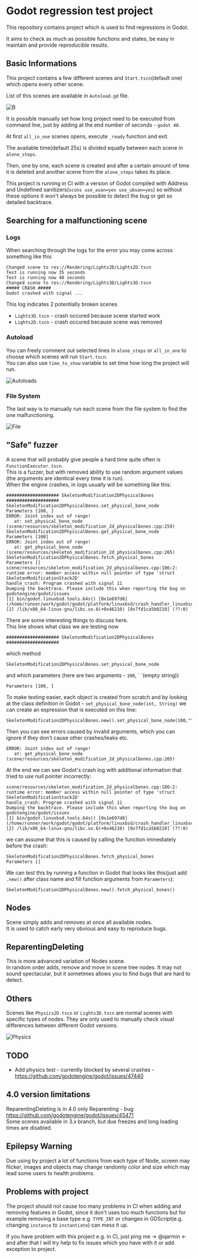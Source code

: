 # Godot regression test project
This repository contains project which is used to find regressions in Godot.

It aims to check as much as possible functions and states, be easy in maintain and provide reproducible results.

## Basic Informations
This project contains a few different scenes and `Start.tscn`(default one) which opens every other scene. 

List of this scenes are available in `Autoload.gd` file.

![B](https://user-images.githubusercontent.com/41945903/104442905-060e7c00-5596-11eb-9000-f9bb338ece79.png)

It is possible manually set how long project need to be executed from command line, just by adding at the end number of seconds - `godot 40`.

At first `all_in_one` scenes opens, execute `_ready` function and exit. 

The available time(default 25s) is divided equally between each scene in `alone_steps`.

Then, one by one, each scene is created and after a certain amount of time it is deleted and another scene from the `alone_steps` takes its place.

This project is running in CI with a version of Godot compiled with Address and Undefined sanitizers(`scons use_asan=yes use_ubsan=yes`) so without these options it won't always be possible to detect the bug or get so detailed backtrace.

## Searching for a malfunctioning scene
### Logs
When searching through the logs for the error you may come across something like this
```
Changed scene to res://Rendering/Lights2D/Lights2D.tscn
Test is running now 35 seconds
Test is running now 40 seconds
Changed scene to res://Rendering/Lights3D/Lights3D.tscn
##### CRASH #####
Godot crashed with signal ...
```
This log indicates 2 potentially broken scenes
- `Lights3D.tscn` - crash occured because scene started work
- `Lights2D.tscn` - crash occured because scene was removed
### Autoload
You can freely comment out selected lines in `alone_steps` or `all_in_one` to choose which scenes will run `Start.tscn`.  
You can also use `time_to_show` variable to set time how long the project will run.  

![Autoloads](https://user-images.githubusercontent.com/41945903/115044743-16582f00-9ed6-11eb-889f-4f07ad6c7d13.png)

### File System
The last way is to manually run each scene from the file system to find the one malfunctioning.

![File](https://user-images.githubusercontent.com/41945903/115044733-13f5d500-9ed6-11eb-9364-43a1a142a6f1.png)

## "Safe" fuzzer
A scene that will probably give people a hard time quite often is `FunctionExecutor.tscn`.  
This is a fuzzer, but with removed ability to use random argument values (the arguments are identical every time it is run).  
When the engine crashes, in logs usually will be something like this:
```
#################### SkeletonModification2DPhysicalBones ####################
SkeletonModification2DPhysicalBones.set_physical_bone_node
Parameters [100, ]
ERROR: Joint index out of range!
   at: set_physical_bone_node (scene/resources/skeleton_modification_2d_physicalbones.cpp:259)
SkeletonModification2DPhysicalBones.get_physical_bone_node
Parameters [100]
ERROR: Joint index out of range!
   at: get_physical_bone_node (scene/resources/skeleton_modification_2d_physicalbones.cpp:265)
SkeletonModification2DPhysicalBones.fetch_physical_bones
Parameters []
scene/resources/skeleton_modification_2d_physicalbones.cpp:186:2: runtime error: member access within null pointer of type 'struct SkeletonModificationStack2D'
handle_crash: Program crashed with signal 11
Dumping the backtrace. Please include this when reporting the bug on godotengine/godot/issues
[1] bin/godot.linuxbsd.tools.64s() [0x1e697d8] (/home/runner/work/godot/godot/platform/linuxbsd/crash_handler_linuxbsd.cpp:54)
[2] /lib/x86_64-linux-gnu/libc.so.6(+0x46210) [0x7fd1ca5b0210] (??:0)
```
There are some interesting things to discuss here.  
This line shows what class we are testing now
```
#################### SkeletonModification2DPhysicalBones ####################
```
which method
```
SkeletonModification2DPhysicalBones.set_physical_bone_node
```
and which parameters (here are two arguments - `100`,  \` \`(empty string))
```
Parameters [100, ]
```
To make testing easier, each object is created from scratch and by looking at the class definition in Godot - `set_physical_bone_node(int, String)` we can create an expression that is executed on this line:
```
SkeletonModification2DPhysicalBones.new().set_physical_bone_node(100,"")
```
Then you can see errors caused by invalid arguments, which you can ignore if they don't cause other crashes/leaks etc.
```
ERROR: Joint index out of range!
   at: get_physical_bone_node (scene/resources/skeleton_modification_2d_physicalbones.cpp:265)
```
At the end we can see Godot's crash log with additional information that tried to use null pointer incorrectly:
```
scene/resources/skeleton_modification_2d_physicalbones.cpp:186:2: runtime error: member access within null pointer of type 'struct SkeletonModificationStack2D'
handle_crash: Program crashed with signal 11
Dumping the backtrace. Please include this when reporting the bug on godotengine/godot/issues
[1] bin/godot.linuxbsd.tools.64s() [0x1e697d8] (/home/runner/work/godot/godot/platform/linuxbsd/crash_handler_linuxbsd.cpp:54)
[2] /lib/x86_64-linux-gnu/libc.so.6(+0x46210) [0x7fd1ca5b0210] (??:0)
```
we can assume that this is caused by calling the function immediately before the crash:
```
SkeletonModification2DPhysicalBones.fetch_physical_bones
Parameters []
```
We can test this by running a function in Godot that looks like this(just add `.new()` after class name and fill function arguments from `Parameters`):
```
SkeletonModification2DPhysicalBones.new().fetch_physical_bones()
```

## Nodes
Scene simply adds and removes at once all available nodes.   
It is used to catch early very obvious and easy to reproduce bugs.

## ReparentingDeleting
This is more advanced variation of Nodes scene.  
In random order adds, remove and move in scene tree nodes. It may not sound spectacular, but it sometimes allows you to find bugs that are hard to detect.

## Others
Scenes like `Physics2D.tscn` or `Lights3D.tscn` are normal scenes with specific types of nodes. They are only used to manually check visual differences between different Godot versions.

![Physics](https://user-images.githubusercontent.com/41945903/115050994-9da8a100-9edc-11eb-99f6-9375ef917be1.png)

## TODO
- Add physics test - currently blocked by several crashes - https://github.com/godotengine/godot/issues/47440

## 4.0 version limitations
ReparentingDeleting is in 4.0 only Reparenting - bug https://github.com/godotengine/godot/issues/45471  
Some scenes available in 3.x branch, but due freezes and long loading times are disabled.

## Epilepsy Warning
Due using by project a lot of functions from each type of Node, screen may flicker, images and objects may change randomly color and size which may lead some users to health problems.

## Problems with project
The project should not cause too many problems in CI when adding and removing features in Godot, since it don't uses too much functions but for example removing a base type e.g. `TYPE_INT` or changes in GDScript(e.g. changing `instance` to `instantiate`) can mess it up.

If you have problem with this project e.g. in CI, just ping me -> @qarmin <- and after that I will try help to fix issues which you have with it or add exception to project.


